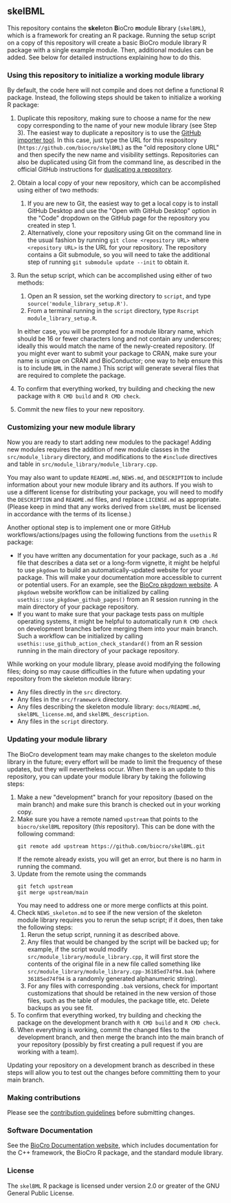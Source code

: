 ## skelBML
This repository contains the **skel**eton **B**ioCro **m**odule **l**ibrary
(`skelBML`), which is a framework for creating an R package. Running the setup
script on a copy of this repository will create a basic BioCro module library R
package with a single example module. Then, additional modules can be added. See
below for detailed instructions explaining how to do this.

### Using this repository to initialize a working module library

By default, the code here will not compile and does not define a functional R
package. Instead, the following steps should be taken to initialize a working R
package:
1. Duplicate this repository, making sure to choose a name for the new copy
   corresponding to the name of your new module library (see Step 3). The
   easiest way to duplicate a repository is to use the
   [GitHub importer tool](https://github.com/new/import). In this case, just
   type the URL for this respository (`https://github.com/biocro/skelBML`) as
   the "old repository clone URL" and then specify the new name and visibility
   settings. Repositories can also be duplicated using Git from the command
   line, as described in the official GitHub instructions for
   [duplicating a repository](https://docs.github.com/en/repositories/creating-and-managing-repositories/duplicating-a-repository).
2. Obtain a local copy of your new repository, which can be accomplished using
   either of two methods:
   1. If you are new to Git, the easiest way to get a local copy is to install
      GitHub Desktop and use the "Open with GitHub Desktop" option in the "Code"
      dropdown on the GitHub page for the repository you created in step 1.
   2. Alternatively, clone your repository using Git on the command
      line in the usual fashion by running `git clone <repository URL>` where
      `<repository URL>` is the URL for your repository. The repository
      contains a Git submodule, so you will need to take the additional step of
      running `git submodule update --init` to obtain it.
3. Run the setup script, which can be accomplished using either of two
   methods:
   1. Open an R session, set the working directory to `script`, and type
      `source('module_library_setup.R')`.
   2. From a terminal running in the `script` directory, type
      `Rscript module_library_setup.R`.

   In either case, you will be prompted for a module library name, which should
   be 16 or fewer characters long and not contain any underscores; ideally this
   would match the name of the newly-created repository. (If you might ever want
   to submit your package to CRAN, make sure your name is unique on CRAN and
   BioConductor; one way to help ensure this is to include `BML` in the name.)
   This script will generate several files that are required to complete the
   package.
5. To confirm that everything worked, try building and checking the new package
   with `R CMD build` and `R CMD check`.
6. Commit the new files to your new repository.

### Customizing your new module library

Now you are ready to start adding new modules to the package! Adding new modules
requires the addition of new module classes in the `src/module_library`
directory, and modifications to the `#include` directives and table in
`src/module_library/module_library.cpp`.

You may also want to update `README.md`, `NEWS.md`, and `DESCRIPTION` to include
information about your new module library and its authors. If you wish to use a
different license for distributing your package, you will need to modify the
`DESCRIPTION` and `README.md` files, and replace `LICENSE.md` as appropriate.
(Please keep in mind that any works derived from `skelBML` must be licensed in
accordance with the terms of its license.)

Another optional step is to implement one or more GitHub workflows/actions/pages
using the following functions from the `usethis` R package:
- If you have written any documentation for your package, such as a `.Rd` file
  that describes a data set or a long-form vignette, it might be helpful to use
  `pkgdown` to build an automatically-updated website for your package. This
  will make your documentation more accessible to current or potential users.
  For an example, see the
  [BioCro pkgdown website](https://ebimodeling.github.io/biocro-documentation/docs/index.html).
  A `pkgdown` website workflow can be initialized by calling
  `usethis::use_pkgdown_github_pages()` from an R session running in the main
  directory of your package repository.
- If you want to make sure that your package tests pass on multiple operating
  systems, it might be helpful to automatically run `R CMD check` on development
  branches before merging them into your main branch. Such a workflow can be
  initialized by calling `usethis::use_github_action_check_standard()` from an
  R session running in the main directory of your package repository.

While working on your module library, please avoid modifying the following
files; doing so may cause difficulties in the future when updating your
repository from the skeleton module library:
- Any files directly in the `src` directory.
- Any files in the `src/framework` directory.
- Any files describing the skeleton module library: `docs/README.md`,
  `skelBML_license.md`, and `skelBML_description`.
- Any files in the `script` directory.

### Updating your module library

The BioCro development team may make changes to the skeleton module library in
the future; every effort will be made to limit the frequency of these updates,
but they will nevertheless occur. When there is an update to this repository,
you can update your module library by taking the following steps:
1. Make a new "development" branch for your repository (based on the main
   branch) and make sure this branch is checked out in your working copy.
2. Make sure you have a remote named `upstream` that points to the
   `biocro/skelBML` repository (_this_ repository). This can be done with the
   following command:
   ```
   git remote add upstream https://github.com/biocro/skelBML.git
   ```
   If the remote already exists, you will get an error, but there is no harm in
   running the command.
3. Update from the remote using the commands
   ```
   git fetch upstream
   git merge upstream/main
   ```
   You may need to address one or more merge conflicts at this point.
4. Check `NEWS_skeleton.md` to see if the new version of the skeleton module
   library requires you to rerun the setup script; if it does, then take the
   following steps:
   1. Rerun the setup script, running it as described above.
   2. Any files that would be changed by the script will be backed up; for
      example, if the script would modify
      `src/module_library/module_library.cpp`, it will first store the contents
      of the original file in a new file called something like
      `src/module_library/module_library.cpp-36185ed74f94.bak` (where
      `36185ed74f94` is a randomly generated alphanumeric string).
   3. For any files with corresponding `.bak` versions, check for important
      customizations that should be retained in the new version of those files,
      such as the table of modules, the package title, etc. Delete backups as
      you see fit.
5. To confirm that everything worked, try building and checking the package on
   the development branch with `R CMD build` and `R CMD check`.
6. When everything is working, commit the changed files to the development
   branch, and then merge the branch into the main branch of your repository
   (possibly by first creating a pull request if you are working with a team).

Updating your repository on a development branch as described in these steps
will allow you to test out the changes before committing them to your main
branch.

### Making contributions
Please see the
[contribution guidelines](https://github.com/ebimodeling/biocro/blob/main/developer_documentation/contribution_guidelines.md)
before submitting changes.

### Software Documentation

See the
[BioCro Documentation website](https://ebimodeling.github.io/biocro-documentation/),
which includes documentation for the C++ framework, the BioCro R package, and
the standard module library.

### License

The `skelBML` R package is licensed under version 2.0 or greater of the GNU
General Public License.
